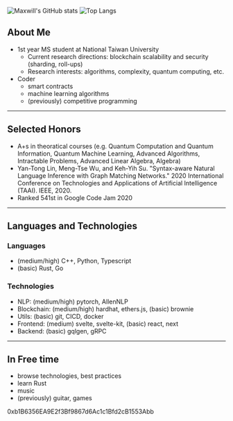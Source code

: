 ![Maxwill's GitHub stats](https://github-readme-stats.vercel.app/api?username=eazyreal&show_icons=true&theme=dark&include_all_commits=true)
![Top Langs](https://github-readme-stats.vercel.app/api/top-langs/?username=eazyreal&show_icons=true&theme=dark)

## About Me
- 1st year MS student at National Taiwan University
  - Current research directions: blockchain scalability and security (sharding, roll-ups) 
  - Research interests: algorithms, complexity, quantum computing, etc.
- Coder 
  - smart contracts
  - machine learning algorithms
  - (previously) competitive programming
  
---

## Selected Honors
- A+s in theoratical courses (e.g. Quantum Computation and Quantum Information, Quantum Machine Learning, Advanced Algorithms, Intractable Problems, Advanced Linear Algebra, Algebra)
- Yan-Tong Lin, Meng-Tse Wu, and Keh-Yih Su. "Syntax-aware Natural Language Inference with Graph Matching Networks." 2020 International Conference on Technologies and Applications of Artificial Intelligence (TAAI). IEEE, 2020.
- Ranked 541st in Google Code Jam 2020

---

## Languages and Technologies

### Languages
- (medium/high) C++, Python, Typescript
- (basic) Rust, Go

### Technologies
- NLP: (medium/high) pytorch, AllenNLP
- Blockchain: (medium/high) hardhat, ethers.js, (basic) brownie
- Utils: (basic) git, CICD, docker
- Frontend: (medium) svelte, svelte-kit, (basic) react, next
- Backend: (basic) gqlgen, gRPC

---

## In Free time
- browse technologies, best practices
- learn Rust
- music
- (previously) guitar, games

0xb1B6356EA9E2f3Bf9867d6Ac1c1Bfd2cB1553Abb
